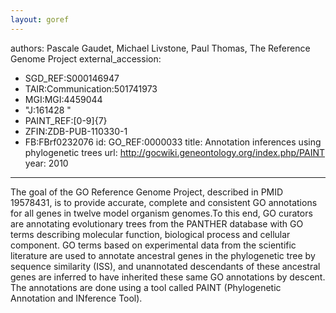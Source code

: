 ```yaml
---
layout: goref
--- 
```

authors: Pascale Gaudet, Michael Livstone, Paul Thomas, The Reference Genome Project
external_accession: 
  - SGD_REF:S000146947
  - TAIR:Communication:501741973
  - MGI:MGI:4459044
  - "J:161428 "
  - PAINT_REF:[0-9]{7}
  - ZFIN:ZDB-PUB-110330-1
  - FB:FBrf0232076
id: GO_REF:0000033
title: Annotation inferences using phylogenetic trees
url: http://gocwiki.geneontology.org/index.php/PAINT
year: 2010
---

The goal of the GO Reference Genome Project, described in PMID 19578431, is to provide accurate, complete and consistent GO annotations for all genes in twelve model organism genomes.To this end, GO curators are annotating evolutionary trees from the PANTHER database with GO terms describing molecular function, biological process and cellular component. GO terms based on experimental data from the scientific literature are used to annotate ancestral genes in the phylogenetic tree by sequence similarity (ISS), and unannotated descendants of these ancestral genes are inferred to have inherited these same GO annotations by descent. The annotations are done using a tool called PAINT (Phylogenetic Annotation and INference Tool).
